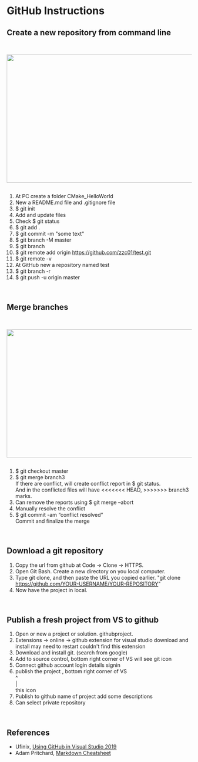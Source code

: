 # GitHub Instructions 
 


## Create a new repository from command line

<pre><p align="center">
<img src="https://user-images.githubusercontent.com/86133411/156934273-8a278cb8-0c8e-4c9e-b03d-56e5ca5e21b5.png"  width="742" height="349">
</p></pre>

1. At PC create a folder CMake_HelloWorld <br/>
2. New a README.md file and .gitignore file <br/>
3. $ git init <br/>
4. Add and update files 
5. Check $ git status <br/>
6. $ git add .
7. $ git commit -m "some text" <br/>
8. $ git branch -M master <br/>
9. $ git branch 
10. $ git remote add origin https://github.com/zzc01/test.git <br/>
11. $ git remote -v <br/>
12. At GitHub new a repository named test <br/>
13. $ git branch -r 
14. $ git push -u origin master <br/>
<br/>

## Merge branches 

<pre><p align="center">
<img src="https://user-images.githubusercontent.com/86133411/156934342-146c58d1-42c8-45f2-98f3-69146a3e058f.png"  width="742" height="349">
</p></pre>

1. $ git checkout master 
2. $ git merge branch3 <br/>
If there are conflict, will create conflict report in $ git status.  <br/>
And in the conflicted files will have <<<<<<< HEAD, >>>>>>> branch3 marks. <br/>
3. Can remove the reports using $ git merge –abort 
4. Manually resolve the conflict 
5. $ git commit -am “conflict resolved” <br/>
Commit and finalize the merge 
<br/>

## Download a git repository 
1. Copy the url from github at Code -> Clone -> HTTPS. 
2. Open Git Bash. Create a new directory on you local computer. 
3. Type git clone, and then paste the URL you copied earlier. "git clone https://github.com/YOUR-USERNAME/YOUR-REPOSITORY"
4. Now have the project in local.  
<br/>

## Publish a fresh project from VS to github 
1. Open or new a project or solution. githubproject. 
2. Extensions -> online -> github extension for visual studio 
 download and install 
 may need to restart 
 couldn't find this extension 
3. Download and install git. (search from google) 
4. Add to source control, bottom right corner of VS
 will see git icon 
5. Connect github account 
 login details 
 signin 
6. publish the project , bottom right corner of VS <br/>
^<br/>
|<br/>
this icon 
7. Publish to github 
 name of project 
 add some descriptions 
8. Can select private repository
<br/>
 

## References 
* Ufinix, [Using GitHub in Visual Studio 2019](https://www.youtube.com/watch?v=Y1fBfrcRMEs)
* Adam Pritchard, [Markdown Cheatsheet](https://github.com/adam-p/markdown-here/wiki/Markdown-Cheatsheet#links)
